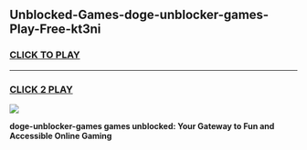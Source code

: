 
## Unblocked-Games-doge-unblocker-games-Play-Free-kt3ni
<h3>
<a href="https://premium76.site?title=doge-unblocker-games&ref=17A">CLICK TO PLAY</a></h3>
<hr>

<h3>
<a href="https://premium76.site?title=doge-unblocker-games&ref=17A">CLICK 2 PLAY</a>
  
</h3>

<a href="https://premium76.site?title=doge-unblocker-games&ref=17A"><img src="https://clearcache.store/games.png"></a>


**doge-unblocker-games games unblocked: Your Gateway to Fun and Accessible Online Gaming**
